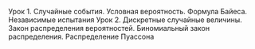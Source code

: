 Урок 1. Случайные события. Условная вероятность. Формула Байеса. Независимые испытания
Урок 2.  Дискретные случайные величины. Закон распределения вероятностей. Биномиальный закон распределения. Распределение Пуассона
